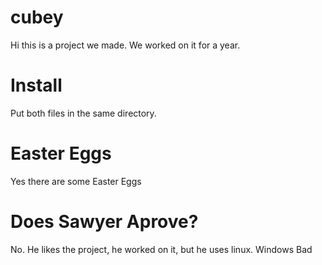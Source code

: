 # cubey

Hi this is a project we made. We worked on it for a year.

# Install
Put both files in the same directory.

# Easter Eggs
Yes there are some Easter Eggs

# Does Sawyer Aprove?
No. He likes the project, he worked on it, but he uses linux. Windows Bad
